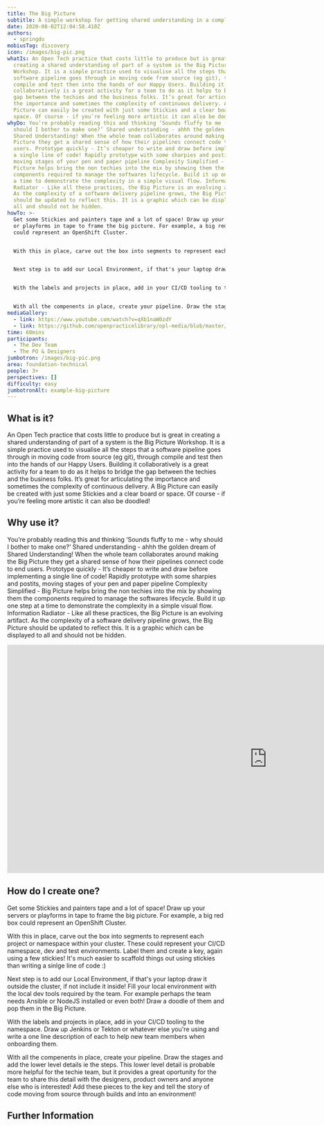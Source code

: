 ```yaml
---
title: The Big Picture
subtitle: A simple workshop for getting shared understanding in a complex space
date: 2020-08-02T12:04:58.410Z
authors:
  - springdo
mobiusTag: discovery
icon: /images/big-pic.png
whatIs: An Open Tech practice that costs little to produce but is great in
  creating a shared understanding of part of a system is the Big Picture
  Workshop. It is a simple practice used to visualise all the steps that a
  software pipeline goes through in moving code from source (eg git), through
  compile and test then into the hands of our Happy Users. Building it
  collaboratively is a great activity for a team to do as it helps to bridge the
  gap between the techies and the business folks. It’s great for articulating
  the importance and sometimes the complexity of continuous delivery. A Big
  Picture can easily be created with just some Stickies and a clear board or
  space. Of course - if you’re feeling more artistic it can also be doodled!
whyDo: You’re probably reading this and thinking ‘Sounds fluffy to me - why
  should I bother to make one?’ Shared understanding - ahhh the golden dream of
  Shared Understanding! When the whole team collaborates around making the Big
  Picture they get a shared sense of how their pipelines connect code to end
  users. Prototype quickly - It’s cheaper to write and draw before implementing
  a single line of code! Rapidly prototype with some sharpies and postits,
  moving stages of your pen and paper pipeline Complexity Simplified - Big
  Picture helps bring the non techies into the mix by showing them the
  components required to manage the softwares lifecycle. Build it up one step at
  a time to demonstrate the complexity in a simple visual flow. Information
  Radiator - Like all these practices, the Big Picture is an evolving artifact.
  As the complexity of a software delivery pipeline grows, the Big Picture
  should be updated to reflect this. It is a graphic which can be displayed to
  all and should not be hidden.
howTo: >-
  Get some Stickies and painters tape and a lot of space! Draw up your servers
  or playforms in tape to frame the big picture. For example, a big red box
  could represent an OpenShift Cluster.


  With this in place, carve out the box into segments to represent each project or namespace within your cluster. These could represent your CI/CD namespace, dev and test environments. Label them and create a key, again using a few stickies! It's much easier to scaffold things out using stickies than writing a sinlge line of code :)


  Next step is to add our Local Environment, if that's your laptop draw it outside the cluster, if not include it inside! Fill your local environment with the local dev tools required by the team. For example perhaps the team needs Ansible or NodeJS installed or even both! Draw a doodle of them and pop them in the Big Picture.


  With the labels and projects in place, add in your CI/CD tooling to the namespace. Draw up Jenkins or Tekton or whatever else you're using and write a one line description of each to help new team members when onboarding them.


  With all the compenents in place, create your pipeline. Draw the stages and add the lower level details ie the steps. This lower level detail is probable more helpful for the techie team, but it provides a great oportunity for the team to share this detail with the designers, product owners and anyone else who is interested! Add these pieces to the key and tell the story of code moving from source through builds and into an environment!
mediaGallery:
  - link: https://www.youtube.com/watch?v=qXb1naW0zdY
  - link: https://github.com/openpracticelibrary/opl-media/blob/master/big-pic.png?raw=true
time: 60mins
participants:
  - The Dev Team
  - The PO & Designers
jumbotron: /images/big-pic.png
area: foundation-technical
people: 3+
perspectives: []
difficulty: easy
jumbotronAlt: example-big-picture
---
```

## What is it?

An Open Tech practice that costs little to produce but is great in creating a shared understanding of part of a system is the Big Picture Workshop. It is a simple practice used to visualise all the steps that a software pipeline goes through in moving code from source (eg git), through compile and test then into the hands of our Happy Users. Building it collaboratively is a great activity for a team to do as it helps to bridge the gap between the techies and the business folks. It’s great for articulating the importance and sometimes the complexity of continuous delivery.  A Big Picture can easily be created with just some Stickies and a clear board or space. Of course - if you’re feeling more artistic it can also be doodled!  



## Why use it?

You’re probably reading this and thinking ‘Sounds fluffy to me - why should I bother to make one?’
Shared understanding - ahhh the golden dream of Shared Understanding! When the whole team collaborates around making the Big Picture they get a shared sense of how their pipelines connect code to end users.
Prototype quickly - It’s cheaper to write and draw before implementing a single line of code! Rapidly prototype with some sharpies and postits, moving stages of your pen and paper pipeline
Complexity Simplified - Big Picture helps bring the non techies into the mix by showing them the components required to manage the softwares lifecycle. Build it up one step at a time to demonstrate the complexity in a simple visual flow.
Information Radiator - Like all these practices, the Big Picture is an evolving artifact. As the complexity of a software delivery pipeline grows, the Big Picture should be updated to reflect this. It is a graphic which can be displayed to all and should not be hidden.



<iframe width="1200" height="528" src="https://www.youtube.com/embed/qXb1naW0zdY" frameborder="0" allow="accelerometer; autoplay; encrypted-media; gyroscope; picture-in-picture" allowfullscreen></iframe>



## How do I create one?

Get some Stickies and painters tape and a lot of space! Draw up your servers or playforms in tape to frame the big picture. For example, a big red box could represent an OpenShift Cluster. 

With this in place, carve out the box into segments to represent each project or namespace within your cluster. These could represent your CI/CD namespace, dev and test environments. Label them and create a key, again using a few stickies! It's much easier to scaffold things out using stickies than writing a sinlge line of code :)

Next step is to add our Local Environment, if that's your laptop draw it outside the cluster, if not include it inside! Fill your local environment with the local dev tools required by the team. For example perhaps the team needs Ansible or NodeJS installed or even both! Draw a doodle of them and pop them in the Big Picture.

With the labels and projects in place, add in your CI/CD tooling to the namespace. Draw up Jenkins or Tekton or whatever else you're using and write a one line description of each to help new team members when onboarding them. 

With all the compenents in place, create your pipeline. Draw the stages and add the lower level details ie the steps. This lower level detail is probable more helpful for the techie team, but it provides a great oportunity for the team to share this detail with the designers, product owners and anyone else who is interested! Add these pieces to the key and tell the story of code moving from source through builds and into an environment!



## Further Information
